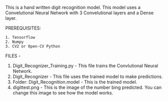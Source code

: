 This is a hand written digit recognition model.
This model uses a Convelutional Neural Network with 3 Convelutional layers and a Dense layer.

PREREQUISITES:

    1. Tensorflow
    2. Numpy
    3. CV2 or Open-CV Python

FILES -

  1. Digit_Recognizer_Training.py - 
        This file trains the Convlutional Neural Network.
  2. Digit_Recognizer - 
        This file uses the trained model to make predictions.
  3. Folder: Digit_Recognition.model - 
        This is the trained model.
  4. digittest.png - 
        This is the image of the number bing predicted.
        You can change this image to see how the model works.